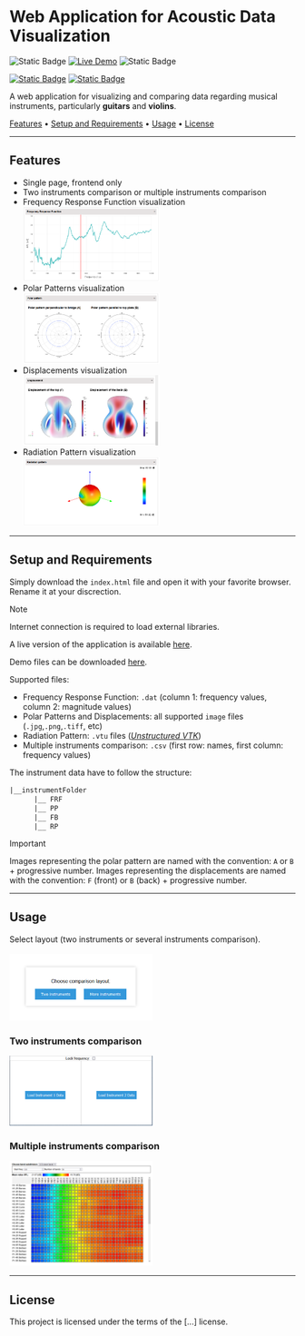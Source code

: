 # Web Application for Acoustic Data Visualization

![Static Badge](https://img.shields.io/badge/web-blue)
[![Live Demo](https://img.shields.io/badge/demo-online-green.svg)](https://rhapsodizer.github.io/AcousticDataViewer/) ![Static Badge](https://img.shields.io/badge/made_in-JavaScript-red)

[![Static Badge](https://img.shields.io/badge/based_on-Chart.js-blue)](https://www.chartjs.org/) [![Static Badge](https://img.shields.io/badge/based_on-Three.js-orange)
](https://threejs.org/)

A web application for visualizing and comparing data regarding musical instruments, particularly **guitars** and **violins**.

[Features](#features) • [Setup and Requirements](#setup-and-requirements) • [Usage](#usage) • [License](#license)

---

## Features
- Single page, frontend only
- Two instruments comparison or multiple instruments comparison
- Frequency Response Function visualization <br>
  <img src="https://github.com/Rhapsodizer/img/blob/main/viewer/frf0.PNG" width=50%>
- Polar Patterns visualization <br>
  <img src="https://github.com/Rhapsodizer/img/blob/main/viewer/pp0.PNG" width=50%>
- Displacements visualization <br>
  <img src="https://github.com/Rhapsodizer/img/blob/main/viewer/fb.png" width=50%>
- Radiation Pattern visualization <br>
  <img src="https://github.com/Rhapsodizer/img/blob/main/viewer/rad0.PNG" width=50%>

---

## Setup and Requirements
Simply download the `index.html` file and open it with your favorite browser. Rename it at your discrection.

> [!NOTE]
> Internet connection is required to load external libraries.

A live version of the application is available [here](https://rhapsodizer.github.io/AcousticDataViewer/).

Demo files can be downloaded [here](https://github.com/Rhapsodizer/ExampleData).

Supported files:
- Frequency Response Function: `.dat` (column 1: frequency values, column 2: magnitude values)
- Polar Patterns and Displacements: all supported `image` files (`.jpg`,`.png`,`.tiff`, etc)
- Radiation Pattern: `.vtu` files ([_Unstructured VTK_](https://docs.vtk.org/en/latest/design_documents/VTKFileFormats.html))
- Multiple instruments comparison: `.csv` (first row: names, first column: frequency values)

The instrument data have to follow the structure: 
```
|__instrumentFolder
      |__ FRF
      |__ PP
      |__ FB
      |__ RP
```

> [!IMPORTANT]
> Images representing the polar pattern are named with the convention: `A` or `B` + progressive number. 
> Images representing the displacements are named with the convention: `F` (front) or `B` (back) + progressive number.
---

## Usage
Select layout (two instruments or several instruments comparison). <br><br>
<img src="https://github.com/Rhapsodizer/img/blob/main/viewer/home.png" width=50%>


### Two instruments comparison
<img src="https://github.com/Rhapsodizer/img/blob/main/viewer/2instr.png" width=50%>

### Multiple instruments comparison
<img src="https://github.com/Rhapsodizer/img/blob/main/viewer/tableColors.PNG" width=50%>

---

## License
>

This project is licensed under the terms of the [...] license.


